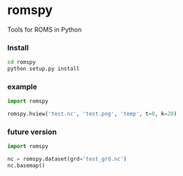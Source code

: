 # romspy

Tools for ROMS in Python

### Install
```sh
cd romspy
python setup.py install
```

### example
```py
import romspy

romspy.hview('test.nc', 'test.png', 'temp', t=0, k=20)
```

### future version
```py
import romspy

nc = romspy.dataset(grd='test_grd.nc')
nc.basemap()
```
